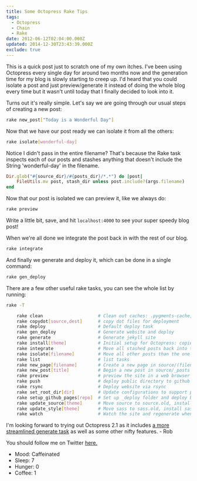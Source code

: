 ```yaml
---
title: Some Octopress Rake Tips
tags:
  - Octopress
  - Chain
  - Rake
date: 2012-06-12T02:04:00.000Z
updated: 2014-12-30T23:43:39.000Z
exclude: true
---
```


This is a quick post just to scratch one of my own itches. I've been using Octopress every single day for around two months now and the generation time for my blog is slowly starting to creep up. I'd heard that you could isolate a post and just preview/generate it instead of doing the whole blog every time but it wasn't until today that I finally decided to look into it.

Turns out it's really simple. Let's say we are going through our usual steps of creating a new post:

```bash
rake new_post["Today is a Wonderful Day"]
```

Now that we have our post ready we can isolate it from all the others:

```bash
rake isolate[wonderful-day]
```

Notice I didn't pass in the entire filename? That's because the Rake task inspects each of our posts and stashes anything that doesn't include the String 'wonderful-day' in the filename.

```ruby
Dir.glob("#{source_dir}/#{posts_dir}/*.*") do |post|
    FileUtils.mv post, stash_dir unless post.include?(args.filename)
end
```

Now that our post is isolated we can preview it, like we always do:

```bash
rake preview
```

Write a little bit, save, and hit `localhost:4000` to see your super speedy blog post!

When we're all done we integrate the post back in with the rest of our blog.

```bash
rake integrate
```

And finally we generate and deploy it, which can be done in a single command:

```bash
rake gen_deploy
```

There are a few other useful rake tasks, you can see the whole list by running:

```bash
rake -T

    rake clean                     # Clean out caches: .pygments-cache, .gist-cache, .sass-cache
    rake copydot[source,dest]      # copy dot files for deployment
    rake deploy                    # Default deploy task
    rake gen_deploy                # Generate website and deploy
    rake generate                  # Generate jekyll site
    rake install[theme]            # Initial setup for Octopress: copies the default theme into the path of Jekyll's generator.
    rake integrate                 # Move all stashed posts back into the posts directory, ready for site generation.
    rake isolate[filename]         # Move all other posts than the one currently being worked on to a temporary stash location (stas...
    rake list                      # list tasks
    rake new_page[filename]        # Create a new page in source/(filename)/index.markdown
    rake new_post[title]           # Begin a new post in source/_posts
    rake preview                   # preview the site in a web browser
    rake push                      # deploy public directory to github pages
    rake rsync                     # Deploy website via rsync
    rake set_root_dir[dir]         # Update configurations to support publishing to root or sub directory
    rake setup_github_pages[repo]  # Set up _deploy folder and deploy branch for Github Pages deployment
    rake update_source[theme]      # Move source to source.old, install source theme updates, replace source/_includes/navigation.ht...
    rake update_style[theme]       # Move sass to sass.old, install sass theme updates, replace sass/custom with sass.old/custom
    rake watch                     # Watch the site and regenerate when it changes
```

I'm looking forward to trying out Octopress 2.1 as it includes [a more streamlined generate task](https://github.com/imathis/octopress/pull/207) as well as some other nifty features. - Rob

You should follow me on Twitter [here.](http://twitter.com/rob_dodson)

- Mood: Caffeinated
- Sleep: 7
- Hunger: 0
- Coffee: 1
